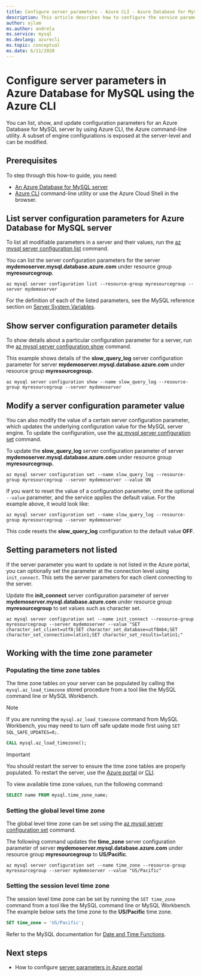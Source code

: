 ```yaml
---
title: Configure server parameters - Azure CLI - Azure Database for MySQL
description: This article describes how to configure the service parameters in Azure Database for MySQL using the Azure CLI command line utility.
author: ajlam
ms.author: andrela
ms.service: mysql
ms.devlang: azurecli
ms.topic: conceptual
ms.date: 6/11/2020
---
```

# Configure server parameters in Azure Database for MySQL using the Azure CLI
You can list, show, and update configuration parameters for an Azure Database for MySQL server by using Azure CLI, the Azure command-line utility. A subset of engine configurations is exposed at the server-level and can be modified. 

## Prerequisites
To step through this how-to guide, you need:
- [An Azure Database for MySQL server](quickstart-create-mysql-server-database-using-azure-cli.md)
- [Azure CLI](/cli/azure/install-azure-cli) command-line utility or use the Azure Cloud Shell in the browser.

## List server configuration parameters for Azure Database for MySQL server
To list all modifiable parameters in a server and their values, run the [az mysql server configuration list](/cli/azure/mysql/server/configuration#az-mysql-server-configuration-list) command.

You can list the server configuration parameters for the server **mydemoserver.mysql.database.azure.com** under resource group **myresourcegroup**.
```azurecli-interactive
az mysql server configuration list --resource-group myresourcegroup --server mydemoserver
```
For the definition of each of the listed parameters, see the MySQL reference section on [Server System Variables](https://dev.mysql.com/doc/refman/5.7/en/server-system-variables.html).

## Show server configuration parameter details
To show details about a particular configuration parameter for a server, run the [az mysql server configuration show](/cli/azure/mysql/server/configuration#az-mysql-server-configuration-show) command.

This example shows details of the **slow\_query\_log** server configuration parameter for server **mydemoserver.mysql.database.azure.com** under resource group **myresourcegroup.**
```azurecli-interactive
az mysql server configuration show --name slow_query_log --resource-group myresourcegroup --server mydemoserver
```
## Modify a server configuration parameter value
You can also modify the value of a certain server configuration parameter, which updates the underlying configuration value for the MySQL server engine. To update the configuration, use the [az mysql server configuration set](/cli/azure/mysql/server/configuration#az-mysql-server-configuration-set) command. 

To update the **slow\_query\_log** server configuration parameter of server **mydemoserver.mysql.database.azure.com** under resource group **myresourcegroup.**
```azurecli-interactive
az mysql server configuration set --name slow_query_log --resource-group myresourcegroup --server mydemoserver --value ON
```
If you want to reset the value of a configuration parameter, omit the optional `--value` parameter, and the service applies the default value. For the example above, it would look like:
```azurecli-interactive
az mysql server configuration set --name slow_query_log --resource-group myresourcegroup --server mydemoserver
```
This code resets the **slow\_query\_log** configuration to the default value **OFF**. 

## Setting parameters not listed
If the server parameter you want to update is not listed in the Azure portal, you can optionally set the parameter at the connection level using `init_connect`. This sets the server parameters for each client connecting to the server. 

Update the **init\_connect** server configuration parameter of server **mydemoserver.mysql.database.azure.com** under resource group **myresourcegroup** to set values such as character set.
```azurecli-interactive
az mysql server configuration set --name init_connect --resource-group myresourcegroup --server mydemoserver --value "SET character_set_client=utf8;SET character_set_database=utf8mb4;SET character_set_connection=latin1;SET character_set_results=latin1;"
```

## Working with the time zone parameter

### Populating the time zone tables

The time zone tables on your server can be populated by calling the `mysql.az_load_timezone` stored procedure from a tool like the MySQL command line or MySQL Workbench.

> [!NOTE]
> If you are running the `mysql.az_load_timezone` command from MySQL Workbench, you may need to turn off safe update mode first using `SET SQL_SAFE_UPDATES=0;`.

```sql
CALL mysql.az_load_timezone();
```

> [!IMPORTANT]
> You should restart the server to ensure the time zone tables are properly populated. To restart the server, use the [Azure portal](howto-restart-server-portal.md) or [CLI](howto-restart-server-cli.md).

To view available time zone values, run the following command:

```sql
SELECT name FROM mysql.time_zone_name;
```

### Setting the global level time zone

The global level time zone can be set using the [az mysql server configuration set](/cli/azure/mysql/server/configuration#az-mysql-server-configuration-set) command.

The following command updates the **time\_zone** server configuration parameter of server **mydemoserver.mysql.database.azure.com** under resource group **myresourcegroup** to **US/Pacific**.

```azurecli-interactive
az mysql server configuration set --name time_zone --resource-group myresourcegroup --server mydemoserver --value "US/Pacific"
```

### Setting the session level time zone

The session level time zone can be set by running the `SET time_zone` command from a tool like the MySQL command line or MySQL Workbench. The example below sets the time zone to the **US/Pacific** time zone.  

```sql
SET time_zone = 'US/Pacific';
```

Refer to the MySQL documentation for [Date and Time Functions](https://dev.mysql.com/doc/refman/5.7/en/date-and-time-functions.html#function_convert-tz).


## Next steps

- How to configure [server parameters in Azure portal](howto-server-parameters.md)